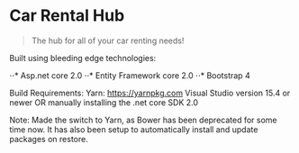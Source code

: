 ﻿# Car Rental Hub

> The hub for all of your car renting needs!


Built using bleeding edge technologies:

⋅⋅* Asp.net core 2.0
⋅⋅* Entity Framework core 2.0
⋅⋅* Bootstrap 4


Build Requirements:
Yarn: https://yarnpkg.com
Visual Studio version 15.4 or newer OR manually installing the .net core SDK 2.0


Note: Made the switch to Yarn, as Bower has been deprecated for some time now. It has also been setup to automatically install and update packages on restore.